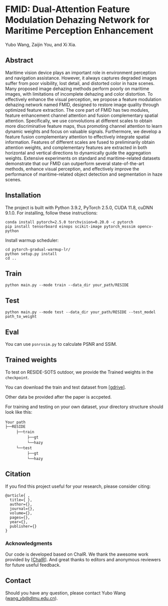 # FMID: Dual-Attention Feature Modulation Dehazing Network for Maritime Perception Enhancement
Yubo Wang, Zaijin You, and Xi Xia.
## Abstract
Maritime vision device plays an important role in environment perception and navigation assistance. However, it always captures degraded images suffer from poor visibility, lost detail, and distorted color in haze scenes. Many proposed image dehazing methods perform poorly on maritime images, with limitations of incomplete dehazing and color distortion. To effectively enhance the visual perception, we propose a feature modulation dehazing network named FMID, designed to restore image quality through optimized feature extraction. The core part of FMID has two modules, feature enhancement channel attention and fusion complementary spatial attention. Specifically, we use convolutions at different scales to obtain more discriminative feature maps, thus promoting channel attention to learn dynamic weights and focus on valuable signals. Furthermore, we develop a feature fusion complementary attention to effectively integrate spatial information. Features of different scales are fused to preliminarily obtain attention weights, and complementary features are extracted in both horizontal and vertical directions to dynamically guide the aggregation weights. Extensive experiments on standard and maritime-related datasets demonstrate that our FMID can outperform several state-of-the-art methods, enhance visual perception, and effectively improve the performance of maritime-related object detection and segmentation in haze scenes.

## Installation
The project is built with Python 3.9.2, PyTorch 2.5.0, CUDA 11.8, cuDNN 9.1.0.
For installing, follow these instructions:
~~~
conda install pytorch=2.5.0 torchvision=0.20.0 -c pytorch
pip install tensorboard einops scikit-image pytorch_msssim opencv-python
~~~
Install warmup scheduler:
~~~
cd pytorch-gradual-warmup-lr/
python setup.py install
cd ..
~~~
## Train
~~~
python main.py --mode train --data_dir your_path/RESIDE
~~~
## Test
~~~
python main.py --mode test --data_dir your_path/RESIDE --test_model path_to_weight
~~~
## Eval

You can use `psnrssim.py` to calculate PSNR and SSIM.

## Trained weights
To test on RESIDE-SOTS outdoor, we provide the Trained weights in the `checkpoint`. 

You can download the train and test dataset from [[gdrive](https://drive.google.com/drive/folders/1GFycRaUHnvt8BAkQ5QjUw-Xrjovu0b2U?usp=drive_link)].

Other data be provided after the paper is accpeted.

For training and testing on your own dataset, your directory structure should look like this:

`Your path` <br/>
`├──RESIDE` <br/>
     `├──train`  <br/>
          `├──gt`  <br/>
          `└──hazy`  
     `└──test`  <br/>
          `├──gt`  <br/>
          `└──hazy` 



## Citation
If you find this project useful for your research, please consider citing:
~~~
@article{ ,
  title={ },
  author={},
  journal={},
  volume={},
  pages={},
  year={},
  publisher={}
}
~~~

### Acknowledgments
Our code is developed based on ChaIR. We thank the awesome work provided by [[ChaIR](https://github.com/c-yn/ChaIR)].
And great thanks to editors and anonymous reviewers for future useful feedback.

## Contact
Should you have any question, please contact Yubo Wang (wang_yb@dlmu.edu.cn).
